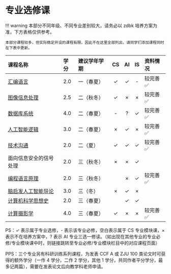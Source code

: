 # 专业选修课

!!! warning
    本部分不同年级、不同专业差别较大，请务必以 zdbk 培养方案为准，下方表格仅供参考。

    本部分课程较多，但实际稳定开设的课程有限，因此不在这里全部列出，请同学们添加课程同时在下表中更新。

<style>
.md-typeset table:not([class]) th {
    min-width: 1em;
}
</style>

<div style="text-align: center" markdown="1">

|课程名称|学分|建议学年学期|CS|AI|IS|资料情况|
|:--|:--|:--|:--:|:--:|:--:|:--|
|[汇编语言](../major_mandatory/assemble/index.md)|2.0|一（春夏）|✓|✓|-|较完善✅|
|[图像信息处理](digital_image_processing/index.md)|2.5|二（秋冬）|✓|×|×|较完善✅|
|[数据库系统](../major_mandatory/database/index.md)|4.0|二（春夏）|-|?|✓|较完善✅|
|[人工智能逻辑](ai_logic/index.md)|3.0|二（春夏）|×|✓|×|较完善✅|
|[技术沟通](technology_communication/index.md)|2.0|二（夏）|✓|✓|✓|较完善✅|
|面向信息安全的信号处理|2.0|三（秋冬）|×|×|✓||
|[编程语言原理](../major_module/principle_of_programming_languages/index.md)|2.0|三（秋冬）||×|✓|较完善✅|
|[脑启发人工智能导论](brain_inspired_ai/index.md)|3.0|三（冬）|×|✓|×||
|[计算机科学思想史](../major_module/history_of_cs_ideas/index.md)|2.0|三（春夏）||✓|✓||
|[计算摄影学](computational_photography/index.md)|4.0|三（春夏）|✓|×|×|较完善✅|

</div>

PS：✓ 表示属于专业选修，- 表示该专业必修，空白表示属于 CS 专业模块课，× 表示不在培养方案中，? 表示 AI 专业三选一修读。（如出现在其他专业的专业必修/专业模块课中时，则链接跳转至专业必修/专业模块栏目中的对应课程页面）

PPS：三个专业另有科研训练系列课程，为发表 CCF A 或 ZJU 100 类论文时可获得的额外学分（一作 4 学分，二作 2 学分，其他 1 学分，共同作者平分学分，最多记两篇），需要在发表论文后向教学科老师申请。
